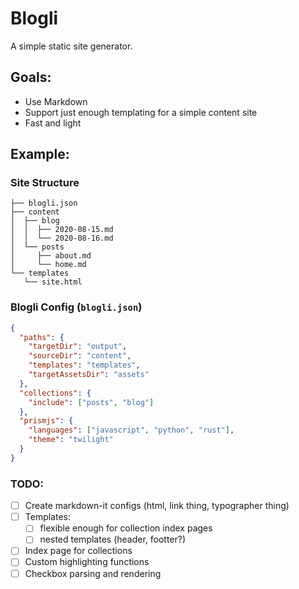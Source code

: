 # Blogli

A simple static site generator.

## Goals:
- Use Markdown
- Support just enough templating for a simple content site
- Fast and light

## Example:

### Site Structure
```
├── blogli.json
├── content
│  ├── blog
│  │  ├── 2020-08-15.md
│  │  └── 2020-08-16.md
│  └── posts
│     ├── about.md
│     └── home.md
└── templates
   └── site.html
```

### Blogli Config (`blogli.json`)
```json
{
  "paths": {
    "targetDir": "output",
    "sourceDir": "content",
    "templates": "templates",
    "targetAssetsDir": "assets"
  },
  "collections": {
    "include": ["posts", "blog"]
  },
  "prismjs": {
    "languages": ["javascript", "python", "rust"],
    "theme": "twilight"
  }
}
```

### TODO:
- [ ] Create markdown-it configs (html, link thing, typographer thing)
- [ ] Templates:
    - [ ] flexible enough for collection index pages
    - [ ] nested templates (header, footter?)
- [ ] Index page for collections
- [ ] Custom highlighting functions 
- [ ] Checkbox parsing and rendering
